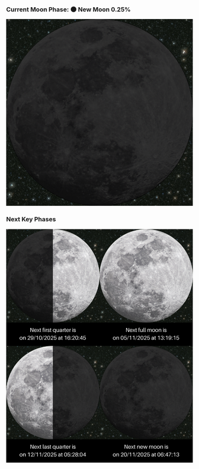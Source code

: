 ### Current Moon Phase: 🌑 New Moon 0.25%
![Moon Phase](moonphase.png)
### Next Key Phases
![Gallery](gallery.png)